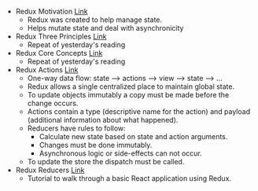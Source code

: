 * Redux Motivation [Link](https://redux.js.org/introduction/motivation)
  * Redux was created to help manage state.
  * Helps mutate state and deal with asynchronicity
* Redux Three Principles [Link](https://redux.js.org/introduction/three-principles)
  * Repeat of yesterday's reading
* Redux Core Concepts [Link](https://redux.js.org/introduction/core-concepts)
  * Repeat of yesterday's reading
* Redux Actions [Link](https://redux.js.org/basics/actions)
  * One-way data flow: state --> actions --> view --> state --> ...
  * Redux allows a single centralized place to maintain global state.
  * To update objects immutably a copy must be made before the change occurs.
  * Actions contain a type (descriptive name for the action) and payload (additional information about what happened).
  * Reducers have rules to follow:
    * Calculate new state based on state and action arguments.
    * Changes must be done immutably.
    * Asynchronous logic or side-effects can not occur.
  * To update the store the dispatch must be called.
* Redux Reducers [Link](https://redux.js.org/basics/reducers)
  * Tutorial to walk through a basic React application using Redux.
